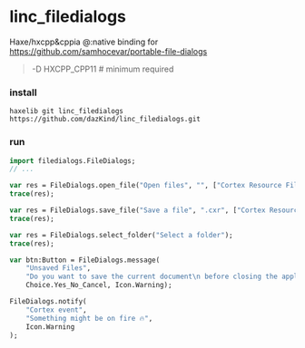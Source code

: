 # linc_filedialogs

Haxe/hxcpp&cppia @:native binding for https://github.com/samhocevar/portable-file-dialogs

> -D HXCPP_CPP11 # minimum required

### install

`haxelib git linc_filedialogs https://github.com/dazKind/linc_filedialogs.git`

### run
```haxe
import filedialogs.FileDialogs;
// ...

var res = FileDialogs.open_file("Open files", "", ["Cortex Resource Files", "*.cxr"], Option.Multiselect);
trace(res);

var res = FileDialogs.save_file("Save a file", ".cxr", ["Cortex Resource Files", "*.cxr"]);
trace(res);

var res = FileDialogs.select_folder("Select a folder");
trace(res);

var btn:Button = FileDialogs.message(
    "Unsaved Files",
    "Do you want to save the current document\n before closing the application?",
    Choice.Yes_No_Cancel, Icon.Warning);

FileDialogs.notify(
    "Cortex event", 
    "Something might be on fire 🔥", 
    Icon.Warning
);

```

